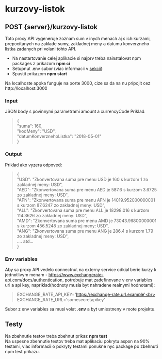 # kurzovy-listok

## POST {server}/kurzovy-listok

Toto proxy API vygeneruje zoznam sum v inych menach aj s ich kurzami, prepocitanych na zaklade sumy, zakladnej meny a datumu konverzneho listka zadanych pri volani tohto API.

- Na nastartovanie celej aplikacie si najprv treba nainstalovat npm packages z prikazom **npm ci**
- Setupnut .env subor (viac informacii v [sekcii](#env-variables))
- Spustit prikazom **npm start**

Na localhoste appka funguje na porte 3000, cize sa da na nu pripojit cez http://localhost:3000

### Input

JSON body s povinnymi parametrami amount a currencyCode
Priklad:

> {<br>
> "suma": 160,<br>
> "kodMeny": "USD",<br>
> "datumKonverznehoListka": "2018-05-01"<br>
> }

### Output

Priklad ako vyzera odpoved:

> {<br>
> "USD": "Zkonvertovana suma pre menu USD je 160 s kurzom 1 zo zakladnej meny: USD",<br>
> "AED": "Zkonvertovana suma pre menu AED je 587.6 s kurzom 3.6725 zo zakladnej meny: USD",<br>
> "AFN": "Zkonvertovana suma pre menu AFN je 14019.952000000001 s kurzom 87.6247 zo zakladnej meny: USD",<br>
> "ALL": "Zkonvertovana suma pre menu ALL je 18298.016 s kurzom 114.3626 zo zakladnej meny: USD",<br>
> "AMD": "Zkonvertovana suma pre menu AMD je 73043.96800000001 s kurzom 456.5248 zo zakladnej meny: USD",<br>
> "ANG": "Zkonvertovana suma pre menu ANG je 286.4 s kurzom 1.79 zo zakladnej meny: USD",<br>
> .... atd...<br>
> }

### Env variables

Aby sa proxy API vedelo connectnut na externy service odkial berie kurzy k jednotlivym menam - https://www.exchangerate-api.com/docs/authentication, potrebuje mat zadefinovane v env variables url a api key, napriklad(hodnoty musia byt nahradene realnymi hodnotami):

> EXCHANGE_RATE_API_KEY='https://exchange-rate.url.example'<br>
> EXCHANGE_RATE_URL='somesecretapikey'

Subor z env variables sa musi volat **.env** a byt umiestneny v roote projektu.

## Testy

Na zbehnutie testov treba zbehnut prikaz **npm test**<br>
Na uspesne zbehnutie testov treba mat aplikaciu pokrytu aspon na 90% testami, viac informacii o pokryty testami ponukne nyc package po zbehnuti npm test prikazu.
